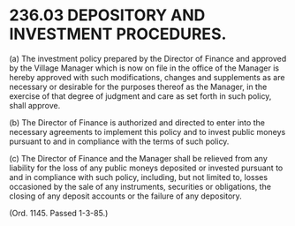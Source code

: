 236.03 DEPOSITORY AND INVESTMENT PROCEDURES.
============================================

​(a) The investment policy prepared by the Director of Finance and
approved by the Village Manager which is now on file in the office of
the Manager is hereby approved with such modifications, changes and
supplements as are necessary or desirable for the purposes thereof as
the Manager, in the exercise of that degree of judgment and care as set
forth in such policy, shall approve.

​(b) The Director of Finance is authorized and directed to enter into
the necessary agreements to implement this policy and to invest public
moneys pursuant to and in compliance with the terms of such policy.

​(c) The Director of Finance and the Manager shall be relieved from any
liability for the loss of any public moneys deposited or invested
pursuant to and in compliance with such policy, including, but not
limited to, losses occasioned by the sale of any instruments, securities
or obligations, the closing of any deposit accounts or the failure of
any depository.

(Ord. 1145. Passed 1-3-85.)
